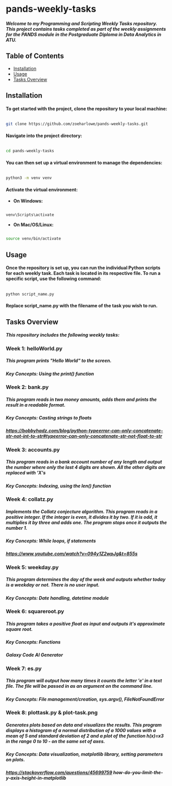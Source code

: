 # pands-weekly-tasks

##### Welcome to my Programming and Scripting Weekly Tasks repository. This project contains tasks completed as part of the weekly assignments for the PANDS module in the Postgraduate Diploma in Data Analytics in ATU.

## Table of Contents
- [Installation](#installation)
- [Usage](#usage)
- [Tasks Overview](#tasks-overview)

## Installation
#### To get started with the project, clone the repository to your local machine:
```bash

git clone https://github.com/zoeharlowe/pands-weekly-tasks.git

```
#### Navigate into the project directory:
```bash

cd pands-weekly-tasks

```
#### You can then set up a virtual environment to manage the dependencies:
```bash

python3 -m venv venv

```

#### Activate the virtual environment:
- **On Windows:**
```bash

venv\Scripts\activate

```
- **On Mac/OS/Linux:**
```bash

source venv/bin/activate

```
## Usage
#### Once the repository is set up, you can run the individual Python scripts for each weekly task. Each task is located in its respective file. To run a specific script, use the following command:
```bash

python script_name.py

```
#### Replace script_name.py with the filename of the task you wish to run.

## Tasks Overview
##### This repository includes the following weekly tasks:

### Week 1: helloWorld.py
##### This program prints "Hello World" to the screen.

##### **Key Concepts:** Using the print() function

### Week 2: bank.py
##### This program reads in two money amounts, adds them and prints the result in a readable format. 
##### **Key Concepts:** Casting strings to floats
##### *https://bobbyhadz.com/blog/python-typeerror-can-only-concatenate-str-not-int-to-str#typeerror-can-only-concatenate-str-not-float-to-str*

### Week 3: accounts.py
##### This program reads in a bank account number of any length and output the number where only the last 4 digits are shown. All the other digits are replaced with 'X's

##### **Key Concepts:** Indexing, using the len() function

### Week 4: collatz.py
##### Implements the Collatz conjecture algorithm. This program reads in a positive integer. If the integer is even, it divides it by two. If it is odd, it multiplies it by three and adds one. The program stops once it outputs the number 1.

##### **Key Concepts:** While loops, if statements
##### *https://www.youtube.com/watch?v=094y1Z2wpJg&t=855s*

### Week 5: weekday.py
##### This program determines the day of the week and outputs whether today is a weekday or not. There is no user input.

##### **Key Concepts:** Date handling, datetime module

### Week 6: squareroot.py
##### This program takes a positive float as input and outputs it's approximate square root.

##### **Key Concepts:** Functions
##### *Galaxy Code AI Generator*

### Week 7: es.py
##### This program will output how many times it counts the letter 'e' in a text file. The file will be passed in as an argument on the command line.

##### **Key Concepts:** File management/creation, sys.argv(), FileNotFoundError

### Week 8: plottask.py & plot-task.png
##### Generates plots based on data and visualizes the results. This program displays a histogram of a normal distribution of a 1000 values with a mean of 5 and standard deviation of 2 and a plot of the function  h(x)=x3 in the range 0 to 10 - on the same set of axes.

##### **Key Concepts:** Data visualization, matplotlib library, setting parameters on plots.
##### *https://stackoverflow.com/questions/45699759 how-do-you-limit-the-y-axis-height-in-matplotlib*

